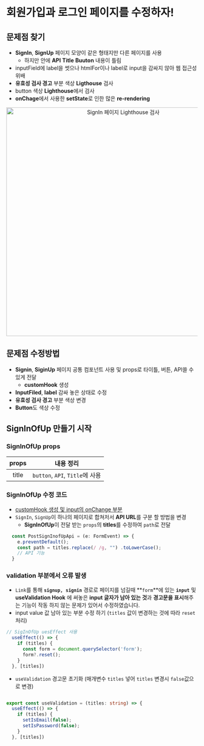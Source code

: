 # 회원가입과 로그인 페이지를 수정하자!
## 문제점 찾기
- **SignIn**, **SignUp** 페이지 모양이 같은 형태지만 다른 페이지를 사용
  - 하지만 안에 **API** **Title** **Buuton** 내용이 틀림
- inputField에 label을 썻으나 htmlFor이나 label로 input을 감싸지 않아 웹 접근성 위배
- **유효성 검사 경고** 부분 색상 **Ligthouse** 검사
- button 색상 **Lighthouse**에서 검사
- **onChage**에서 사용한 **setState**로 인한 많은 **re-rendering**
<div align="center">
  <img src="https://github.com/codingjwp/mindpalace/assets/113403155/6c7dfcb4-7029-4b51-bf72-eed2dc4098ce" width="600px" alt="SignIn 페이지 Lighthouse 검사" />
</div>

## 문제점 수정방법
- **Signin**, **SiginUp** 페이지 공통 컴포넌트 사용 및 props로 타이틀, 버튼, API쓸 수있게 전달
  - **customHook** 생성
- **InputFiled**, **label** 감싸 놓은 상태로 수정
- **유효성 검사 경고** 부분 색상 변경
- **Button**도 색상 수정

## SignInOfUp 만들기 시작
### SignInOfUp props
|props|내용 정리|
|:---:|---|
|title|`button`, `API`, `Title`에 사용|

### SignInOfUp 수정 코드
- [customHook 생성 및 input의 onChange 부분](./05.sub-유효성%20검사를%20위한%20CustomHook%20수정.md)
- `SignIn`, `SignUp`이 하나의 페이지로 합쳐저서 **API URL**를 구분 할 방법을 변경
  - **SignInOfUp**이 전달 받는 `props`의 **titles**를 수정하여 `path`로 전달
```typescript
  const PostSignInofUpApi = (e: FormEvent) => {
    e.preventDefault();
    const path = titles.replace(/ /g, "") .toLowerCase();
    // API 기능
  }
``` 

### validation 부분에서 오류 발생
- `Link`를 통해 **`signup, signin`** 경로로 페이지를 넘길때 **`form`**에 있는 **`input`** 및 **useValidation Hook** 에 써놓은 **input 글자가 남아 있는 것**과 **경고문을 표시**해주는 기능이 작동 하지 않는 문제가 있어서 수정하였습니다.
- input value 값 남아 있는 부분 수정 하기 (`titles` 값이 변경하는 것에 따라 `reset`처리)
```typescript
// SigInOfUp uesEffect 사용
  useEffect(() => {
    if (titles) {
      const form = document.querySelector('form');
      form?.reset();
    }
  }, [titles])
```
- `useValidation` 경고문 초기화 (매개변수 `titles` 넣어 `titles` 변경시 `false`값으로 변경)
```typescript

export const useValidation = (titles: string) => {
  useEffect(() => {
    if (titles) {
      setIsEmail(false);
      setIsPassword(false);
    }
  }, [titles])
```
